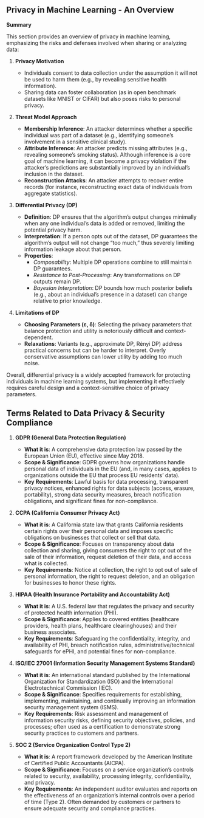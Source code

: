 ## Privacy in Machine Learning - An Overview

**Summary**

This section provides an overview of privacy in machine learning, emphasizing the risks and defenses involved when sharing or analyzing data:

1. **Privacy Motivation**

   - Individuals consent to data collection under the assumption it will not be used to harm them (e.g., by revealing sensitive health information).
   - Sharing data can foster collaboration (as in open benchmark datasets like MNIST or CIFAR) but also poses risks to personal privacy.

2. **Threat Model Approach**

   - **Membership Inference**: An attacker determines whether a specific individual was part of a dataset (e.g., identifying someone’s involvement in a sensitive clinical study).
   - **Attribute Inference**: An attacker predicts missing attributes (e.g., revealing someone’s smoking status). Although inference is a core goal of machine learning, it can become a privacy violation if the attacker’s predictions are substantially improved by an individual’s inclusion in the dataset.
   - **Reconstruction Attacks**: An attacker attempts to recover entire records (for instance, reconstructing exact data of individuals from aggregate statistics).

3. **Differential Privacy (DP)**

   - **Definition**: DP ensures that the algorithm’s output changes minimally when any one individual’s data is added or removed, limiting the potential privacy harm.
   - **Interpretation**: If a person opts out of the dataset, DP guarantees the algorithm’s output will not change “too much,” thus severely limiting information leakage about that person.
   - **Properties**:
     - _Composability_: Multiple DP operations combine to still maintain DP guarantees.
     - _Resistance to Post-Processing_: Any transformations on DP outputs remain DP.
     - _Bayesian Interpretation_: DP bounds how much posterior beliefs (e.g., about an individual’s presence in a dataset) can change relative to prior knowledge.

4. **Limitations of DP**
   - **Choosing Parameters (ε, δ)**: Selecting the privacy parameters that balance protection and utility is notoriously difficult and context-dependent.
   - **Relaxations**: Variants (e.g., approximate DP, Rényi DP) address practical concerns but can be harder to interpret. Overly conservative assumptions can lower utility by adding too much noise.

Overall, differential privacy is a widely accepted framework for protecting individuals in machine learning systems, but implementing it effectively requires careful design and a context-sensitive choice of privacy parameters.

## Terms Related to Data Privacy & Security Compliance

1. **GDPR (General Data Protection Regulation)**

   - **What it is**: A comprehensive data protection law passed by the European Union (EU), effective since May 2018.
   - **Scope & Significance**: GDPR governs how organizations handle personal data of individuals in the EU (and, in many cases, applies to organizations outside the EU that process EU residents’ data).
   - **Key Requirements**: Lawful basis for data processing, transparent privacy notices, enhanced rights for data subjects (access, erasure, portability), strong data security measures, breach notification obligations, and significant fines for non-compliance.

2. **CCPA (California Consumer Privacy Act)**

   - **What it is**: A California state law that grants California residents certain rights over their personal data and imposes specific obligations on businesses that collect or sell that data.
   - **Scope & Significance**: Focuses on transparency about data collection and sharing, giving consumers the right to opt out of the sale of their information, request deletion of their data, and access what is collected.
   - **Key Requirements**: Notice at collection, the right to opt out of sale of personal information, the right to request deletion, and an obligation for businesses to honor these rights.

3. **HIPAA (Health Insurance Portability and Accountability Act)**

   - **What it is**: A U.S. federal law that regulates the privacy and security of protected health information (PHI).
   - **Scope & Significance**: Applies to covered entities (healthcare providers, health plans, healthcare clearinghouses) and their business associates.
   - **Key Requirements**: Safeguarding the confidentiality, integrity, and availability of PHI, breach notification rules, administrative/technical safeguards for ePHI, and potential fines for non-compliance.

4. **ISO/IEC 27001 (Information Security Management Systems Standard)**

   - **What it is**: An international standard published by the International Organization for Standardization (ISO) and the International Electrotechnical Commission (IEC).
   - **Scope & Significance**: Specifies requirements for establishing, implementing, maintaining, and continually improving an information security management system (ISMS).
   - **Key Requirements**: Risk assessment and management of information security risks, defining security objectives, policies, and processes; often used as a certification to demonstrate strong security practices to customers and partners.

5. **SOC 2 (Service Organization Control Type 2)**
   - **What it is**: A report framework developed by the American Institute of Certified Public Accountants (AICPA).
   - **Scope & Significance**: Focuses on a service organization’s controls related to security, availability, processing integrity, confidentiality, and privacy.
   - **Key Requirements**: An independent auditor evaluates and reports on the effectiveness of an organization’s internal controls over a period of time (Type 2). Often demanded by customers or partners to ensure adequate security and compliance practices.
